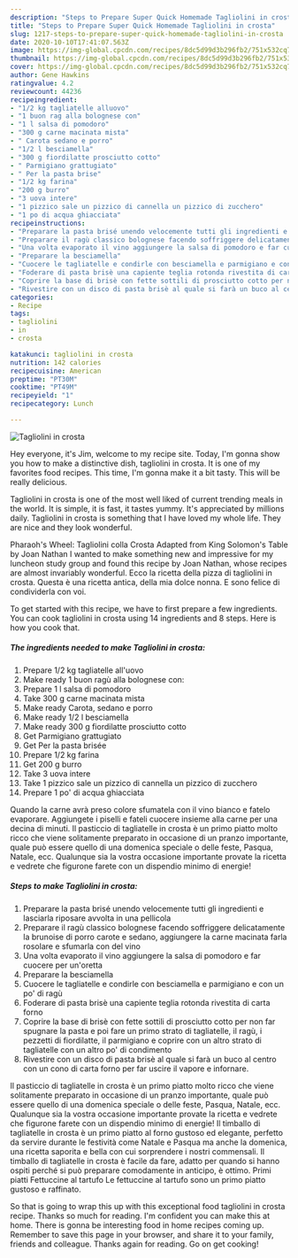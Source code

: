 ```yaml
---
description: "Steps to Prepare Super Quick Homemade Tagliolini in crosta"
title: "Steps to Prepare Super Quick Homemade Tagliolini in crosta"
slug: 1217-steps-to-prepare-super-quick-homemade-tagliolini-in-crosta
date: 2020-10-10T17:41:07.563Z
image: https://img-global.cpcdn.com/recipes/8dc5d99d3b296fb2/751x532cq70/tagliolini-in-crosta-recipe-main-photo.jpg
thumbnail: https://img-global.cpcdn.com/recipes/8dc5d99d3b296fb2/751x532cq70/tagliolini-in-crosta-recipe-main-photo.jpg
cover: https://img-global.cpcdn.com/recipes/8dc5d99d3b296fb2/751x532cq70/tagliolini-in-crosta-recipe-main-photo.jpg
author: Gene Hawkins
ratingvalue: 4.2
reviewcount: 44236
recipeingredient:
- "1/2 kg tagliatelle alluovo"
- "1 buon rag alla bolognese con"
- "1 l salsa di pomodoro"
- "300 g carne macinata mista"
- " Carota sedano e porro"
- "1/2 l besciamella"
- "300 g fiordilatte prosciutto cotto"
- " Parmigiano grattugiato"
- " Per la pasta brise"
- "1/2 kg farina"
- "200 g burro"
- "3 uova intere"
- "1 pizzico sale un pizzico di cannella un pizzico di zucchero"
- "1 po di acqua ghiacciata"
recipeinstructions:
- "Preparare la pasta brisé unendo velocemente tutti gli ingredienti e lasciarla riposare avvolta in una pellicola"
- "Preparare il ragù classico bolognese facendo soffriggere delicatamente la brunoise di porro carote e sedano, aggiungere la carne macinata farla rosolare e sfumarla con del vino"
- "Una volta evaporato il vino aggiungere la salsa di pomodoro e far cuocere per un&#39;oretta"
- "Preparare la besciamella"
- "Cuocere le tagliatelle e condirle con besciamella e parmigiano e con un po&#39; di ragù"
- "Foderare di pasta brisè una capiente teglia rotonda rivestita di carta forno"
- "Coprire la base di brisè con fette sottili di prosciutto cotto per non far spugnare la pasta e poi fare un primo strato di tagliatelle, il ragù, i pezzetti di fiordilatte, il parmigiano e coprire con un altro strato di tagliatelle con un altro po&#39; di condimento"
- "Rivestire con un disco di pasta brisè al quale si farà un buco al centro con un cono di carta forno per far uscire il vapore e infornare."
categories:
- Recipe
tags:
- tagliolini
- in
- crosta

katakunci: tagliolini in crosta 
nutrition: 142 calories
recipecuisine: American
preptime: "PT30M"
cooktime: "PT49M"
recipeyield: "1"
recipecategory: Lunch

---
```



![Tagliolini in crosta](https://img-global.cpcdn.com/recipes/8dc5d99d3b296fb2/751x532cq70/tagliolini-in-crosta-recipe-main-photo.jpg)

Hey everyone, it's Jim, welcome to my recipe site. Today, I'm gonna show you how to make a distinctive dish, tagliolini in crosta. It is one of my favorites food recipes. This time, I'm gonna make it a bit tasty. This will be really delicious.

Tagliolini in crosta is one of the most well liked of current trending meals in the world. It is simple, it is fast, it tastes yummy. It's appreciated by millions daily. Tagliolini in crosta is something that I have loved my whole life. They are nice and they look wonderful.

Pharaoh&#39;s Wheel: Tagliolini colla Crosta Adapted from King Solomon&#39;s Table by Joan Nathan I wanted to make something new and impressive for my luncheon study group and found this recipe by Joan Nathan, whose recipes are almost invariably wonderful. Ecco la ricetta della pizza di tagliolini in crosta. Questa è una ricetta antica, della mia dolce nonna. E sono felice di condividerla con voi.


To get started with this recipe, we have to first prepare a few ingredients. You can cook tagliolini in crosta using 14 ingredients and 8 steps. Here is how you cook that.

<!--inarticleads1-->

##### The ingredients needed to make Tagliolini in crosta:

1. Prepare 1/2 kg tagliatelle all&#39;uovo
1. Make ready 1 buon ragù alla bolognese con:
1. Prepare 1 l salsa di pomodoro
1. Take 300 g carne macinata mista
1. Make ready  Carota, sedano e porro
1. Make ready 1/2 l besciamella
1. Make ready 300 g fiordilatte prosciutto cotto
1. Get  Parmigiano grattugiato
1. Get  Per la pasta brisée
1. Prepare 1/2 kg farina
1. Get 200 g burro
1. Take 3 uova intere
1. Take 1 pizzico sale un pizzico di cannella un pizzico di zucchero
1. Prepare 1 po&#39; di acqua ghiacciata


Quando la carne avrà preso colore sfumatela con il vino bianco e fatelo evaporare. Aggiungete i piselli e fateli cuocere insieme alla carne per una decina di minuti. Il pasticcio di tagliatelle in crosta è un primo piatto molto ricco che viene solitamente preparato in occasione di un pranzo importante, quale può essere quello di una domenica speciale o delle feste, Pasqua, Natale, ecc. Qualunque sia la vostra occasione importante provate la ricetta e vedrete che figurone farete con un dispendio minimo di energie! 

<!--inarticleads2-->

##### Steps to make Tagliolini in crosta:

1. Preparare la pasta brisé unendo velocemente tutti gli ingredienti e lasciarla riposare avvolta in una pellicola
1. Preparare il ragù classico bolognese facendo soffriggere delicatamente la brunoise di porro carote e sedano, aggiungere la carne macinata farla rosolare e sfumarla con del vino
1. Una volta evaporato il vino aggiungere la salsa di pomodoro e far cuocere per un&#39;oretta
1. Preparare la besciamella
1. Cuocere le tagliatelle e condirle con besciamella e parmigiano e con un po&#39; di ragù
1. Foderare di pasta brisè una capiente teglia rotonda rivestita di carta forno
1. Coprire la base di brisè con fette sottili di prosciutto cotto per non far spugnare la pasta e poi fare un primo strato di tagliatelle, il ragù, i pezzetti di fiordilatte, il parmigiano e coprire con un altro strato di tagliatelle con un altro po&#39; di condimento
1. Rivestire con un disco di pasta brisè al quale si farà un buco al centro con un cono di carta forno per far uscire il vapore e infornare.


Il pasticcio di tagliatelle in crosta è un primo piatto molto ricco che viene solitamente preparato in occasione di un pranzo importante, quale può essere quello di una domenica speciale o delle feste, Pasqua, Natale, ecc. Qualunque sia la vostra occasione importante provate la ricetta e vedrete che figurone farete con un dispendio minimo di energie! Il timballo di tagliatelle in crosta è un primo piatto al forno gustoso ed elegante, perfetto da servire durante le festività come Natale e Pasqua ma anche la domenica, una ricetta saporita e bella con cui sorprendere i nostri commensali. Il timballo di tagliatelle in crosta è facile da fare, adatto per quando si hanno ospiti perché si può preparare comodamente in anticipo, è ottimo. Primi piatti Fettuccine al tartufo Le fettuccine al tartufo sono un primo piatto gustoso e raffinato. 

So that is going to wrap this up with this exceptional food tagliolini in crosta recipe. Thanks so much for reading. I'm confident you can make this at home. There is gonna be interesting food in home recipes coming up. Remember to save this page in your browser, and share it to your family, friends and colleague. Thanks again for reading. Go on get cooking!
